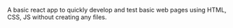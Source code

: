 A basic react app to quickly develop and test basic web pages using HTML, CSS, JS without creating any files.
